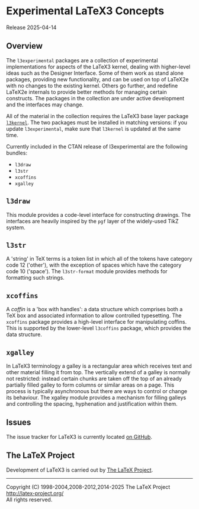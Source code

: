 Experimental LaTeX3 Concepts
============================

Release 2025-04-14

Overview
--------

The `l3experimental` packages are a collection of experimental implementations
for aspects of the LaTeX3 kernel, dealing with higher-level ideas such as the
Designer Interface. Some of them work as stand alone packages, providing new
functionality, and can be used on top of LaTeX2e with no changes to the
existing kernel. Others go further, and redefine LaTeX2e internals to provide
better methods for managing certain constructs. The packages in the collection
are under active development and the interfaces may change.

All of the material in the collection requires the LaTeX3 base layer package
[`l3kernel`](http://ctan.org/pkg/l3kernel). The two packages must be installed
in matching versions: if you update `l3experimental`, make sure that `l3kernel`
is updated at the same time.

Currently included in the CTAN release of l3experimental are the following
bundles:
* `l3draw`
* `l3str`
* `xcoffins`
* `xgalley`

`l3draw`
--------

This module provides a code-level interface for constructing drawings. The
interfaces are heavily inspired by the `pgf` layer of the widely-used
TikZ system.

`l3str`
-------

A 'string' in TeX terms is a token list in which all of the tokens have
category code 12 ('other'), with the exception of spaces which have the
category code 10 ('space'). The `l3str-format` module provides methods
for formatting such strings.

`xcoffins`
----------

A _coffin_ is a 'box with handles': a data structure which comprises
both a TeX box and associated information to allow controlled typesetting.
The `xcoffins` package provides a high-level interface for manipulating
coffins. This is supported by the lower-level `l3coffins` package, which
provides the data structure.

`xgalley`
---------

In LaTeX3 terminology a galley is a rectangular area which receives
text and other material filling it from top. The vertically extend of
a galley is normally not restricted: instead certain chunks are taken
off the top of an already partially filled galley to form columns or
similar areas on a page. This process is typically asynchronous but
there are ways to control or change its behaviour. The xgalley module
provides a mechanism for filling galleys and controlling the spacing,
hyphenation and justification within them.

Issues
------

The issue tracker for LaTeX3 is currently located
[on GitHub](https://github.com/latex3/latex3/issues).

The LaTeX Project
------------------

Development of LaTeX3 is carried out by
[The LaTeX Project](https://www.latex-project.org/latex3/).

-----

<p>Copyright (C) 1998-2004,2008-2012,2014-2025 The LaTeX Project <br />
<a href="http://latex-project.org/">http://latex-project.org/</a> <br />
All rights reserved.</p>
